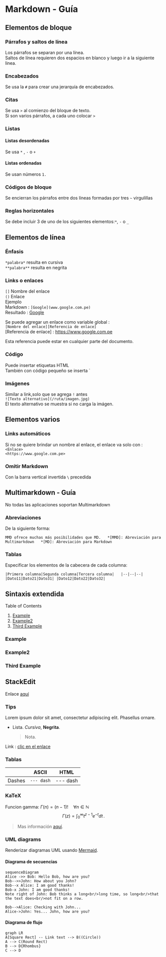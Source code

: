 # Markdown - Guía

## Elementos de bloque

### Párrafos y saltos de línea

Los párrafos se separan por una línea.  
Saltos de línea requieren dos espacios en blanco y luego ir a la siguiente linea.  

### Encabezados

Se usa la `#` para crear una jerarquía de encabezados.  

### Citas

Se usa `>` al comienzo del bloque de texto.  
Si son varios párrafos, a cada uno colocar `>`

### Listas

#### Listas desordenadas

Se usa `*` , `-` o `+`

#### Listas ordenadas

Se usan números `1.`

### Códigos de bloque

Se encierran los párrafos entre dos líneas formadas por tres `~` virgulillas

### Reglas horizontales

Se debe incluir 3 de uno de los siguientes elementos:`*`, `-` o `_`

## Elementos de línea

### Énfasis

`*palabra*` resulta en cursiva  
`**palabra**` resulta en negrita

### Links o enlaces

`[]` Nombre del enlace  
`()` Enlace  
Ejemplo  
Markdown : `[Google](www.google.com.pe)`  
Resultado : [Google](www.google.com.pe)  

Se puede agregar un enlace como variable global :  
`[Nombre del enlace][Referencia de enlace]`  
[Referencia de enlace] : <https://www.google.com.pe>

Esta referencia puede estar en cualquier parte del documento.

### Código

Puede insertar etiquetas HTML  
También con código pequeño se inserta `

### Imágenes

Similar a link,solo que se agrega `!` antes  
`![Texto alternativo](/ruta/imagen.jpg)`  
El texto alternativo se muestra si no carga la imágen.

## Elementos varios

### Links automáticos

Si no se quiere brindar un nombre al enlace, el enlace va solo con :  
`<Enlace>`  
`<https://www.google.com.pe>`

### Omitir Markdown

Con la barra vertical invertida `\` precedida

## Multimarkdown - Guía

No todas las aplicaciones soportan Multimarkdown

### Abreviaciones

De la siguiente forma:

`MMD ofrece muchas más posibilidades que MD.  
*[MMD]: Abreviación para Multimarkdown  
*[MD]: Abreviación para Markdown`

### Tablas

Especificar los elementos de la cabecera de cada columna:  

`|Primera columna|Segunda columna|Tercera columna|  
|--|--|--|
|Dato11|Dato21|Dato31|
|Dato12|Dato22|Dato32|`

## Sintaxis extendida

Table of Contents
1. [Example](#example)
2. [Example2](#example2)
3. [Third Example](#third-example)

### Example
### Example2
### Third Example

## StackEdit

Enlace [aquí](https://stackedit.io/app#)

### Tips
Lorem ipsum dolor sit amet, consectetur adipiscing elit. Phasellus ornare.
- Lista. *Cursiva*, **Negrita**.
	> Nota.
	
Link : [clic en el enlace](http://handlebarsjs.com/)

### Tablas
||ASCII|HTML|
|---|---|---|
|Dashes|`--- dash`|--- dash|

### KaTeX
Funcion gamma:  $\Gamma(n) = (n-1)!\quad\forall n\in\mathbb N$ 
$$
\Gamma(z) = \int_0^\infty t^{z-1}e^{-t}dt\,.
$$
> Mas información [aquí](http://meta.math.stackexchange.com/questions/5020/mathjax-basic-tutorial-and-quick-reference).

### UML diagrams
Renderizar diagramas UML usando [Mermaid](https://mermaidjs.github.io/). 

#### Diagrama de secuencias
```mermaid
sequenceDiagram
Alice ->> Bob: Hello Bob, how are you?
Bob-->>John: How about you John?
Bob--x Alice: I am good thanks!
Bob-x John: I am good thanks!
Note right of John: Bob thinks a long<br/>long time, so long<br/>that the text does<br/>not fit on a row.

Bob-->Alice: Checking with John...
Alice->John: Yes... John, how are you?
```
#### Diagrama de flujo
```mermaid
graph LR
A[Square Rect] -- Link text --> B((Circle))
A --> C(Round Rect)
B --> D{Rhombus}
C --> D
```